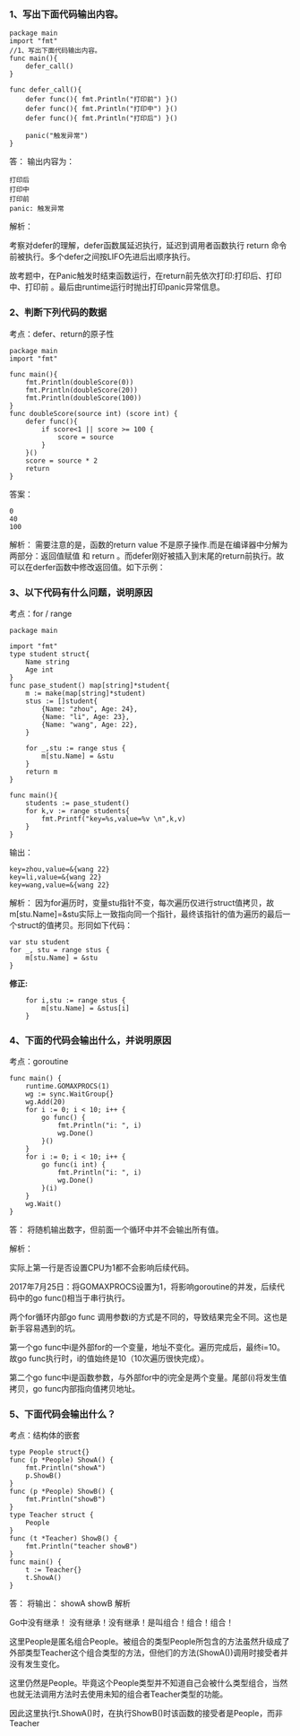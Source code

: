 ### 1、写出下面代码输出内容。
```
package main
import "fmt"
//1、写出下面代码输出内容。
func main(){
	defer_call()
}

func defer_call(){
	defer func(){ fmt.Println("打印前") }()
	defer func(){ fmt.Println("打印中") }()
	defer func(){ fmt.Println("打印后") }()
	
	panic("触发异常")
}
```
答： 输出内容为：

```
打印后
打印中
打印前
panic: 触发异常
```
解析：

考察对defer的理解，defer函数属延迟执行，延迟到调用者函数执行 return 命令前被执行。多个defer之间按LIFO先进后出顺序执行。

故考题中，在Panic触发时结束函数运行，在return前先依次打印:打印后、打印中、打印前 。最后由runtime运行时抛出打印panic异常信息。

### 2、判断下列代码的数据
考点：defer、return的原子性
```
package main
import "fmt"

func main(){
	fmt.Println(doubleScore(0))
	fmt.Println(doubleScore(20))
	fmt.Println(doubleScore(100))
}
func doubleScore(source int) (score int) {
	defer func(){
		if score<1 || score >= 100 {
			score = source
		}
	}()
	score = source * 2
	return 
}
```
答案：
```
0
40
100

```
解析：
需要注意的是，函数的return value 不是原子操作.而是在编译器中分解为两部分：返回值赋值 和 return 。而defer刚好被插入到末尾的return前执行。故可以在derfer函数中修改返回值。如下示例：
### 3、以下代码有什么问题，说明原因
考点：for / range
```
package main

import "fmt"
type student struct{
	Name string
	Age int
}
func pase_student() map[string]*student{
	m := make(map[string]*student)
	stus := []student{
		{Name: "zhou", Age: 24},
		{Name: "li", Age: 23},
		{Name: "wang", Age: 22},
	}
	
	for _,stu := range stus {
		m[stu.Name] = &stu
	}
	return m
}

func main(){
	students := pase_student()
	for k,v := range students{
		fmt.Printf("key=%s,value=%v \n",k,v)
	}
}
```
输出：
```
key=zhou,value=&{wang 22} 
key=li,value=&{wang 22} 
key=wang,value=&{wang 22}
```

解析：
因为for遍历时，变量stu指针不变，每次遍历仅进行struct值拷贝，故m[stu.Name]=&stu实际上一致指向同一个指针，最终该指针的值为遍历的最后一个struct的值拷贝。形同如下代码：
```
var stu student 
for _, stu = range stus {
	m[stu.Name] = &stu
} 
```
**修正:**
```
	for i,stu := range stus {
		m[stu.Name] = &stus[i]
	}
```
### 4、下面的代码会输出什么，并说明原因
考点：goroutine
```
func main() {
	runtime.GOMAXPROCS(1)
	wg := sync.WaitGroup{}
	wg.Add(20)
	for i := 0; i < 10; i++ {
		go func() {
			fmt.Println("i: ", i)
			wg.Done()
		}()
	}
	for i := 0; i < 10; i++ {
		go func(i int) {
			fmt.Println("i: ", i)
			wg.Done()
		}(i)
	}
	wg.Wait()
}
```
答： 将随机输出数字，但前面一个循环中并不会输出所有值。

解析：

实际上第一行是否设置CPU为1都不会影响后续代码。

2017年7月25日：将GOMAXPROCS设置为1，将影响goroutine的并发，后续代码中的go func()相当于串行执行。

两个for循环内部go func 调用参数i的方式是不同的，导致结果完全不同。这也是新手容易遇到的坑。

第一个go func中i是外部for的一个变量，地址不变化。遍历完成后，最终i=10。故go func执行时，i的值始终是10（10次遍历很快完成）。

第二个go func中i是函数参数，与外部for中的i完全是两个变量。尾部(i)将发生值拷贝，go func内部指向值拷贝地址。

### 5、下面代码会输出什么？
考点：结构体的嵌套
```
type People struct{}
func (p *People) ShowA() {
	fmt.Println("showA")
	p.ShowB()
}
func (p *People) ShowB() {
	fmt.Println("showB")
}
type Teacher struct {
	People
}
func (t *Teacher) ShowB() {
	fmt.Println("teacher showB")
}
func main() {
	t := Teacher{}
	t.ShowA()
}
```
答： 将输出：
showA
showB
解析

Go中没有继承！ 没有继承！没有继承！是叫组合！组合！组合！

这里People是匿名组合People。被组合的类型People所包含的方法虽然升级成了外部类型Teacher这个组合类型的方法，但他们的方法(ShowA())调用时接受者并没有发生变化。

这里仍然是People。毕竟这个People类型并不知道自己会被什么类型组合，当然也就无法调用方法时去使用未知的组合者Teacher类型的功能。

因此这里执行t.ShowA()时，在执行ShowB()时该函数的接受者是People，而非Teacher
